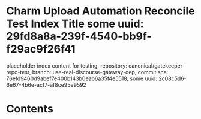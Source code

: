 # Charm Upload Automation Reconcile Test Index Title some uuid: 29fd8a8a-239f-4540-bb9f-f29ac9f26f41
 placeholder index content for testing,  repository: canonical/gatekeeper-repo-test,  branch: use-real-discourse-gateway-dep,  commit sha: 76efd9460d9abef7e400b143b0eab6a35f4e5518,  some uuid: 2c08c5d6-6e67-4b6e-acf7-af8ce95e9592

# Contents

